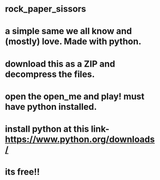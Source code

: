 # rock_paper_sissors
# a simple same we all know and (mostly) love. Made with python.
# download this as a ZIP and decompress the files.
# open the open_me and play! must have python installed.
# install python at this link- https://www.python.org/downloads/
# its free!!
